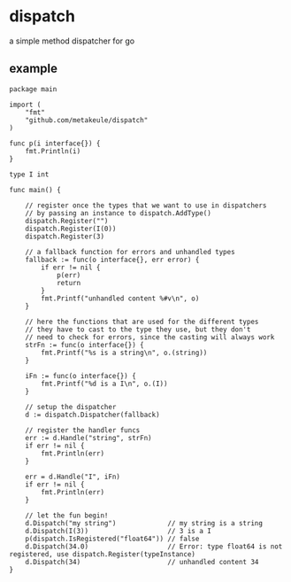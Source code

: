 dispatch
========

a simple method dispatcher for go


example
-------

	package main

	import (
		"fmt"
		"github.com/metakeule/dispatch"
	)

	func p(i interface{}) {
		fmt.Println(i)
	}

	type I int

	func main() {

		// register once the types that we want to use in dispatchers
		// by passing an instance to dispatch.AddType()
		dispatch.Register("")
		dispatch.Register(I(0))
		dispatch.Register(3)

		// a fallback function for errors and unhandled types
		fallback := func(o interface{}, err error) {
			if err != nil {
				p(err)
				return
			}
			fmt.Printf("unhandled content %#v\n", o)
		}

		// here the functions that are used for the different types
		// they have to cast to the type they use, but they don't
		// need to check for errors, since the casting will always work
		strFn := func(o interface{}) {
			fmt.Printf("%s is a string\n", o.(string))
		}

		iFn := func(o interface{}) {
			fmt.Printf("%d is a I\n", o.(I))
		}

		// setup the dispatcher
		d := dispatch.Dispatcher(fallback)

		// register the handler funcs
		err := d.Handle("string", strFn)
		if err != nil {
			fmt.Println(err)
		}

		err = d.Handle("I", iFn)
		if err != nil {
			fmt.Println(err)
		}

		// let the fun begin!
		d.Dispatch("my string")             // my string is a string
		d.Dispatch(I(3))                    // 3 is a I
		p(dispatch.IsRegistered("float64")) // false
		d.Dispatch(34.0)                    // Error: type float64 is not registered, use dispatch.Register(typeInstance)
		d.Dispatch(34)                      // unhandled content 34
	}
